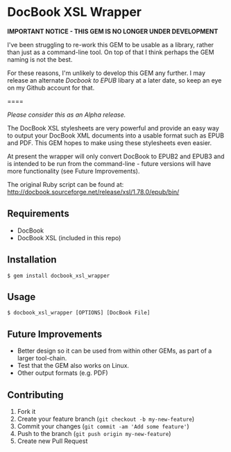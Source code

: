 # DocBook XSL Wrapper

**IMPORTANT NOTICE - THIS GEM IS NO LONGER UNDER DEVELOPMENT**

I've been struggling to re-work this GEM to be usable as a library, rather than just as a command-line tool. On top of that I think perhaps the GEM naming is not the best.

For these reasons, I'm unlikely to develop this GEM any further. I may release an alternate _Docbook to EPUB_ libary at a later date, so keep an eye on my Github account for that.

====

_Please consider this as an Alpha release._

The DocBook XSL stylesheets are very powerful and provide an easy way to output
your DocBook XML documents into a usable format such as EPUB and PDF. This GEM
hopes to make using these stylesheets even easier.

At present the wrapper will only convert DocBook to EPUB2 and EPUB3 and is
intended to be run from the command-line - future versions will have more
functionality (see Future Improvements).

The original Ruby script can be found at: http://docbook.sourceforge.net/release/xsl/1.78.0/epub/bin/


## Requirements

* DocBook
* DocBook XSL (included in this repo)



## Installation

    $ gem install docbook_xsl_wrapper

## Usage

    $ docbook_xsl_wrapper [OPTIONS] [DocBook File]

## Future Improvements

  * Better design so it can be used from within other GEMs, as part of a larger tool-chain.
  * Test that the GEM also works on Linux.
  * Other output formats (e.g. PDF)

## Contributing

1. Fork it
2. Create your feature branch (`git checkout -b my-new-feature`)
3. Commit your changes (`git commit -am 'Add some feature'`)
4. Push to the branch (`git push origin my-new-feature`)
5. Create new Pull Request
